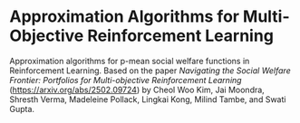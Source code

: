 # Approximation Algorithms for Multi-Objective Reinforcement Learning

Approximation algorithms for p-mean social welfare functions in Reinforcement Learning. Based on the paper *Navigating the Social Welfare Frontier: Portfolios for Multi-objective Reinforcement Learning* (https://arxiv.org/abs/2502.09724) by Cheol Woo Kim, Jai Moondra, Shresth Verma, Madeleine Pollack, Lingkai Kong, Milind Tambe, and Swati Gupta.
